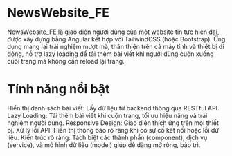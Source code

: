 # NewsWebsite_FE
NewsWebsite_FE là giao diện người dùng của một website tin tức hiện đại, được xây dựng bằng Angular kết hợp với TailwindCSS (hoặc Bootstrap). Ứng dụng mang lại trải nghiệm mượt mà, thân thiện trên cả máy tính và thiết bị di động, hỗ trợ lazy loading để tải thêm bài viết khi người dùng cuộn xuống cuối trang mà không cần reload lại trang.
# Tính năng nổi bật
Hiển thị danh sách bài viết: Lấy dữ liệu từ backend thông qua RESTful API.
Lazy Loading: Tải thêm bài viết khi cuộn trang, tối ưu hiệu năng và trải nghiệm người dùng.
Responsive Design: Giao diện thích ứng trên mọi thiết bị.
Xử lý lỗi API: Hiển thị thông báo rõ ràng khi có sự cố kết nối hoặc lỗi dữ liệu.
Kiến trúc rõ ràng: Tách biệt các thành phần (component), dịch vụ (service), và mô hình dữ liệu (model) giúp dễ dàng mở rộng, bảo trì.
